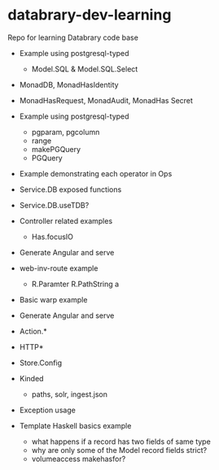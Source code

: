 # databrary-dev-learning
Repo for learning Databrary code base

* Example using postgresql-typed
  * Model.SQL & Model.SQL.Select
* MonadDB, MonadHasIdentity
* MonadHasRequest, MonadAudit, MonadHas Secret
* Example using postgresql-typed
  * pgparam, pgcolumn
  * range
  * makePGQuery
  * PGQuery
* Example demonstrating each operator in Ops
* Service.DB exposed functions
* Service.DB.useTDB?
* Controller related examples
  * Has.focusIO

* Generate Angular and serve
* web-inv-route example
  * R.Paramter R.PathString a
* Basic warp example
* Generate Angular and serve
* Action.*
* HTTP*

* Store.Config
* Kinded
  * paths, solr, ingest.json
* Exception usage
* Template Haskell basics example
  * what happens if a record has two fields of same type 
  * why are only some of the Model record fields strict?
  * volumeaccess makehasfor?
